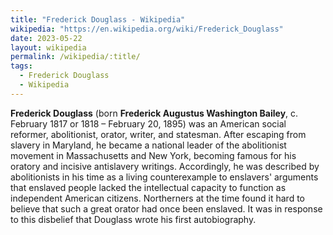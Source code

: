 ```yaml
---
title: "Frederick Douglass - Wikipedia"
wikipedia: "https://en.wikipedia.org/wiki/Frederick_Douglass"
date: 2023-05-22
layout: wikipedia
permalink: /wikipedia/:title/
tags:
  - Frederick Douglass
  - Wikipedia
---
```

**Frederick Douglass** (born **Frederick Augustus Washington Bailey**, c. February 1817 or 1818 – February 20, 1895) was an American social reformer, abolitionist, orator, writer, and statesman. After escaping from slavery in Maryland, he became a national leader of the abolitionist movement in Massachusetts and New York, becoming famous for his oratory and incisive antislavery writings. Accordingly, he was described by abolitionists in his time as a living counterexample to enslavers' arguments that enslaved people lacked the intellectual capacity to function as independent American citizens. Northerners at the time found it hard to believe that such a great orator had once been enslaved. It was in response to this disbelief that Douglass wrote his first autobiography.